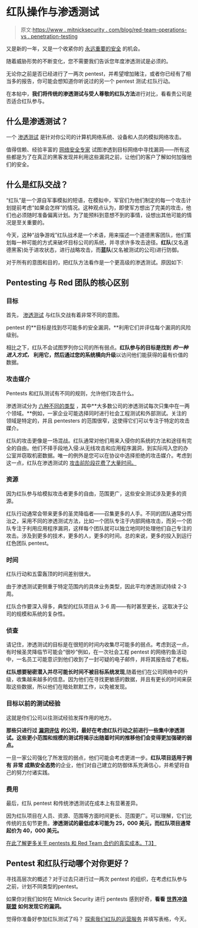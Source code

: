 # 红队操作与渗透测试

> 原文:[https://www . mitnicksecurity . com/blog/red-team-operations-vs . penetration-testing](https://www.mitnicksecurity.com/blog/red-team-operations-vs.-penetration-testing)

又是新的一年，又是一个收紧你的 [永远重要的安全](https://www.mitnicksecurity.com/blog/why-penetration-testing-is-more-important-than-ever-in-2020) 的机会。

随着威胁形势的不断变化，您不需要我们告诉您年度渗透测试是必须的。

无论你之前是否已经进行了一两次 pentest，并希望增加赌注，或者你已经有了相当多的报告，你可能会想知道你听说过的另一个 pentest 测试:红队行动。

在本帖中，**我们将传统的渗透测试与受人尊敬的红队方法**进行对比，看看贵公司是否适合红队参与。

## 什么是渗透测试？

一个 [渗透测试](https://www.mitnicksecurity.com/blog/what-is-penetration-testing) 是针对你公司的计算机网络系统、设备和人员的模拟网络攻击。

值得信赖、经验丰富的 [网络安全专家](https://www.mitnicksecurity.com/global-ghost-team) 试图渗透到目标网络中寻找漏洞——所有这些都是为了在真正的黑客发现并利用这些漏洞之前，让他们的客户了解如何加强他们的安全。

## 什么是红队交战？

“[](https://www.mitnicksecurity.com/red-team-operations)红队”是一个源自军事模拟的短语，在模拟中，军官们为他们制定的每一个攻击计划提前考虑“如果会怎样”的情况。这种观点认为，即使军方想出了完美的攻击，他们也必须随时准备偏离计划。为了能预料到意想不到的事情，设想出其他可能的情况是至关重要的。

今天，这种“战争游戏”红队战术是一个术语，用来描述一个道德黑客团队，他们策划每一种可能的方式来破坏目标公司的系统，并寻求许多攻击途径。**红队**(又名道德黑客)处于进攻状态，进行战略攻击，而**蓝队**(又名被测试的公司)进行防御。

对于所有的意图和目的，把红队方法看作是一个更高级的渗透测试。原因如下:

## Pentesting 与 Red 团队的核心区别

### 目标

首先， [渗透测试](https://www.mitnicksecurity.com/penetration-testing) 与红队交战有着非常不同的意图。

pentest 的**目标是找到尽可能多的安全漏洞，**利用它们并评估每个漏洞的风险级别。

相比之下，红队不会试图罗列你公司的所有弱点。**红队参与的目标是找到** ***的一种进入方式，*** **利用它，然后通过您的系统横向升级**以访问他们能获得的最有价值的数据。

### 攻击媒介

Pentests 和红队测试有不同的规则，允许他们攻击什么。

渗透测试分为 [六种不同的类型](https://www.mitnicksecurity.com/blog/understanding-the-6-main-types-of-penetration-testing) ，其中**大多数公司的渗透测试每次只集中在一两个领域。**例如，一家企业可能选择同时进行社会工程测试和外部测试。关注的领域是特定的，并且 pentesters 的范围很窄，这使得它们可以专注于特定的攻击媒介。

红队的攻击更像是一场混战。红队通常对他们用来入侵你的系统的方法和途径有完全的自由。他们不择手段地入侵:从无线攻击和应用程序漏洞，到实际闯入您的办公室并窃取机密数据。唯一的例外是您可以在协议中选择拒绝的攻击媒介。考虑到这一点，红队在渗透测试的 [攻击前阶段花费了大量时间。](https://www.mitnicksecurity.com/blog/the-4-phases-of-penetration-testing)

### 资源

因为红队参与给模拟攻击者更多的自由，范围更广，这些安全测试涉及更多的资源。

红队行动通常会带来更多的圣灵降临者——召集更多的人手。不同的团队通常分而治之，采用不同的渗透测试方法，比如一个团队专注于内部网络攻击，而另一个团队专注于利用应用程序漏洞，这样每个团队就可以独立地同时处理他们自己专注的攻击。涉及到更多的技术，更多的人，更多的时间。总的来说，更多的投入到运行红色团队 pentest。

### 时间

红队行动和五雷轰顶的时间差别很大。

由于渗透测试更侧重于特定范围内的具体业务类型，因此平均渗透测试持续 2-3 周。

红队合作要深入得多，典型的红队项目从 3-6 周——有时甚至更长，这取决于公司的规模和系统的复杂性。

### 侦查

请记住，渗透测试的目标是在很短的时间内收集尽可能多的弱点。考虑到这一点，有时候圣灵降临节可能会“很吵”例如，在一次社会工程 pentest 的网络钓鱼活动中，一名员工可能意识到他们收到了一封可疑的电子邮件，并将其报告给了老板。

**红队想要秘密潜入并尽可能长时间不被目标系统发现**,随着他们在公司网络中的升级，收集越来越多的信息。因为他们在寻找更敏感的数据，并且有更长的时间来获取这些数据，所以他们在暗处默默工作，以免被发现。

### 目标以前的测试经验

这就是你们公司以往测试经验发挥作用的地方。

**那些只进行过** [**漏洞评估**](https://www.mitnicksecurity.com/blog/penetration-testing-vs-vulnerability-assessments) **的公司，最好在考虑红队行动之前进行一些集中渗透测试。这些更小范围和规模的测试将揭示出随着时间的推移他们会变得更加强硬的弱点。**

一旦一家公司强化了所发现的弱点，他们可能会考虑更进一步。**红队项目适用于拥有** **非常** **成熟安全态势**的企业，他们对自己建立的防御体系充满信心，并希望将自己的努力付诸实践。

### 费用

最后，红队 pentest 和传统渗透测试在成本上有显著差异。

因为红队项目在人员、资源、范围等方面时间更长、范围更广。可以理解，它们比传统的五旬节更贵。**渗透测试的最低成本可能为 25，000 美元，而红队项目通常起价为 40，000 美元。**

[在此了解更多关于 pentests 和 Red Team 合约的真实成本。T3】](https://www.mitnicksecurity.com/blog/what-should-you-budget-for-a-penetration-test-the-true-cost)

## Pentest 和红队行动哪个对你更好？

寻找高层次的概述？对于过去只进行过一两次 pentest 的组织，在考虑红队参与之前，计划不同类型的[](https://www.mitnicksecurity.com/blog/understanding-the-6-main-types-of-penetration-testing)pentest。

如果你对我们如何在 Mitnick Security 进行 pentests 感到好奇，**看看** [**世界冲浪联盟**](https://www.mitnicksecurity.com/cybersecurity-case-study-world-surf-league) **如何发现它的漏洞。**

觉得你准备好参加红队测试了吗？ [探索我们红队的运营服务](https://www.mitnicksecurity.com/red-team-operations) 并填写表格，今天。
